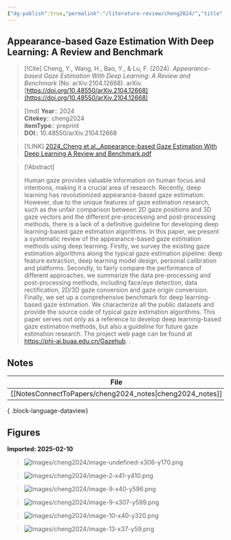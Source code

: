 ```yaml
---
{"dg-publish":true,"permalink":"/literature-review/cheng2024/","title":"Appearance-based Gaze Estimation With Deep Learning A Review and Benchmark","tags":["Computer","Science","-","Computer","Vision","and","Pattern","Recognition","EyeTracking"]}
---
```



## Appearance-based Gaze Estimation With Deep Learning: A Review and Benchmark

> [!Cite]
> Cheng, Y., Wang, H., Bao, Y., & Lu, F. (2024). _Appearance-based Gaze Estimation With Deep Learning: A Review and Benchmark_ (No. arXiv:2104.12668). arXiv. [https://doi.org/10.48550/arXiv.2104.12668](https://doi.org/10.48550/arXiv.2104.12668)


>[!md]
> **Year**:: 2024   
> **Citekey**:: cheng2024  
> **itemType**:: preprint  
> **DOI**:: 10.48550/arXiv.2104.12668    

> [!LINK] 
> [2024_Cheng et al._Appearance-based Gaze Estimation With Deep Learning A Review and Benchmark.pdf](zotero://select/library/items/E3JU7Y7Y)

> [!Abstract]
>
> Human gaze provides valuable information on human focus and intentions, making it a crucial area of research. Recently, deep learning has revolutionized appearance-based gaze estimation. However, due to the unique features of gaze estimation research, such as the unfair comparison between 2D gaze positions and 3D gaze vectors and the different pre-processing and post-processing methods, there is a lack of a definitive guideline for developing deep learning-based gaze estimation algorithms. In this paper, we present a systematic review of the appearance-based gaze estimation methods using deep learning. Firstly, we survey the existing gaze estimation algorithms along the typical gaze estimation pipeline: deep feature extraction, deep learning model design, personal calibration and platforms. Secondly, to fairly compare the performance of different approaches, we summarize the data pre-processing and post-processing methods, including face/eye detection, data rectification, 2D/3D gaze conversion and gaze origin conversion. Finally, we set up a comprehensive benchmark for deep learning-based gaze estimation. We characterize all the public datasets and provide the source code of typical gaze estimation algorithms. This paper serves not only as a reference to develop deep learning-based gaze estimation methods, but also a guideline for future gaze estimation research. The project web page can be found at https://phi-ai.buaa.edu.cn/Gazehub.
>.
> 


## Notes

| File                                                         | file.name       |
| ------------------------------------------------------------ | --------------- |
| [[NotesConnectToPapers/cheng2024_notes\|cheng2024_notes]] | cheng2024_notes |

{ .block-language-dataview}


## Figures

**Imported: 2025-02-10**

> ![Images/cheng2024/image-undefined-x306-y170.png](/img/user/Images/cheng2024/image-undefined-x306-y170.png)

> ![Images/cheng2024/image-2-x41-y410.png](/img/user/Images/cheng2024/image-2-x41-y410.png)

> ![Images/cheng2024/image-9-x40-y596.png](/img/user/Images/cheng2024/image-9-x40-y596.png)

> ![Images/cheng2024/image-9-x307-y599.png](/img/user/Images/cheng2024/image-9-x307-y599.png)

> ![Images/cheng2024/image-10-x40-y320.png](/img/user/Images/cheng2024/image-10-x40-y320.png)

> ![Images/cheng2024/image-13-x37-y59.png](/img/user/Images/cheng2024/image-13-x37-y59.png)